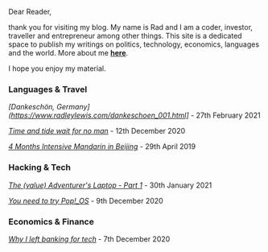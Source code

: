 Dear Reader,

thank you for visiting my blog. My name is Rad and I am a coder, investor, traveller and entrepreneur among other things. This site is a dedicated space to publish my writings on politics, technology, economics, languages and the world. More about me **[here](http://www.radleylewis.com/about_author_001.html)**.

I hope you enjoy my material.

### Languages & Travel

*[Dankeschön, Germany](https://www.radleylewis.com/dankeschoen_001.html]* - 27th February 2021

*[Time and tide wait for no man](https://www.radleylewis.com/time_001.html)* - 12th December 2020

*[4 Months Intensive Mandarin in Beijing](https://www.radleylewis.com/chinese_001.html)* - 29th April 2019

### Hacking & Tech

*[The (value) Adventurer's Laptop - Part 1](https://www.radleylewis.com/adventure_laptop_001.html)* - 30th January 2021

*[You need to try Pop!_OS](https://www.radleylewis.com/pop_os_001.html)* - 9th December 2020

### Economics & Finance

*[Why I left banking for tech](https://www.radleylewis.com/banking_001.html)* - 7th December 2020


